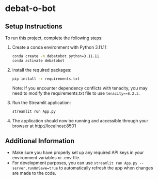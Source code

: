 # debat-o-bot

## Setup Instructions

To run this project, complete the following steps:

1. Create a conda environment with Python 3.11.11:
   ```bash
   conda create -n debatobot python=3.11.11
   conda activate debatobot
   ```

2. Install the required packages:
   ```bash
   pip install -r requirements.txt
   ```
   
   Note: If you encounter dependency conflicts with tenacity, you may need to modify the requirements.txt file to use `tenacity==8.2.3`.

3. Run the Streamlit application:
   ```bash
   streamlit run App.py
   ```
   
4. The application should now be running and accessible through your browser at http://localhost:8501

## Additional Information

- Make sure you have properly set up any required API keys in your environment variables or .env file.
- For development purposes, you can use `streamlit run App.py --server.runOnSave=true` to automatically refresh the app when changes are made to the code.
